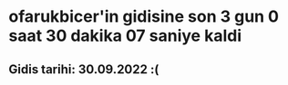 # ofarukbicer'in gidisine son 3 gun 0 saat 30 dakika 07 saniye kaldi

## Gidis tarihi: 30.09.2022 :(